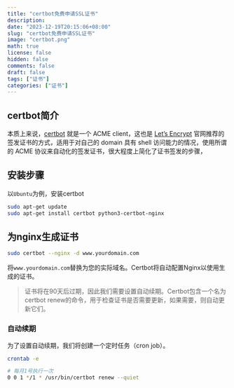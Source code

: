 ```yaml
---
title: "certbot免费申请SSL证书"
description:
date: "2023-12-19T20:15:06+08:00"
slug: "certbot免费申请SSL证书"
image: "certbot.png"
math: true
license: false
hidden: false
comments: false
draft: false
tags: ["证书"]
categories: ["证书"]
---
```


## certbot简介

本质上来说，[certbot](https://github.com/certbot/certbot) 就是一个 ACME client，这也是 [Let’s Encrypt](https://letsencrypt.org/getting-started/) 官网推荐的签发证书的方式，适用于对自己的 domain 具有 shell 访问能力的情况，使用所谓的 ACME 协议来自动化的签发证书，很大程度上简化了证书签发的步骤，

## 安装步骤

以`Ubuntu`为例，安装certbot

```bash
sudo apt-get update
sudo apt-get install certbot python3-certbot-nginx
```

## 为nginx生成证书

```bash
sudo certbot --nginx -d www.yourdomain.com
```

将`www.yourdomain.com`替换为您的实际域名。Certbot将自动配置Nginx以使用生成的证书。

> 证书将在90天后过期，因此我们需要设置自动续期。Certbot包含一个名为certbot renew的命令，用于检查证书是否需要更新，如果需要，则自动更新它们。

### 自动续期

为了设置自动续期，我们将创建一个定时任务（cron job）。

```bash
crontab -e

# 每月1号执行一次
0 0 1 */1 * /usr/bin/certbot renew --quiet
```
